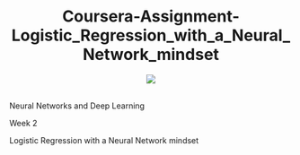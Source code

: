 <div align="center"> 

# Coursera-Assignment-Logistic_Regression_with_a_Neural_Network_mindset

</div>


<div align="center">
<img src="https://user-images.githubusercontent.com/69224996/106861512-f78d2d80-6719-11eb-865a-b78cf60b8cf1.png" >
</div>
<br />
<div align="justify">

Neural Networks and Deep Learning

Week 2

Logistic Regression with a Neural Network mindset

</div>
